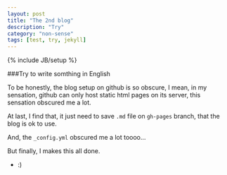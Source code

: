 ```yaml
---
layout: post
title: "The 2nd blog"
description: "Try"
category: "non-sense"
tags: [test, try, jekyll]
---
```

{% include JB/setup %}

###Try to write somthing in English

To be honestly, the blog setup on github is so obscure, I mean, in my sensation, github can only host static html pages on its server, this sensation obscured me a lot.

At last, I find that, it just need to save `.md` file on `gh-pages` branch, that the blog is ok to use.

And, the `_config.yml` obscured me a lot toooo…

But finally, I makes this all done.

- :)